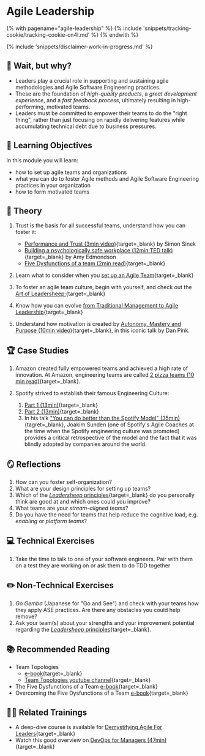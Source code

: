 # Agile Leadership

<!-- TrackingCookie-->
{% with pagename="agile-leadership" %}
  {% include 'snippets/tracking-cookie/tracking-cookie-cn4l.md' %}
{% endwith %}

{% include 'snippets/disclaimer-work-in-progress.md' %}
## 🤔 Wait, but why?

- Leaders play a crucial role in supporting and sustaining agile methodologies and Agile Software Engineering practices.
- These are the foundation of *high-quality products*, a *great development experience*, and a *fast feedback process*, ultimately resulting in high-performing, motivated teams.
- Leaders must be committed to empower their teams to do the "right thing", rather than just focusing on rapidly delivering features while accumulating technical debt due to business pressures.

## 🎯 Learning Objectives

In this module you will learn:

- how to set up agile teams and organizations
- what you can do to foster Agile methods and Agile Software Engineering practices in your organization
- how to form motivated teams


## 🧠 Theory

1. Trust is the basis for all successful teams, understand how you can foster it:
  
    - [Performance and Trust (3min video)](https://www.youtube.com/watch?v=kJdXjtSnZTI){target=_blank} by Simon Sinek
    - [Building a psychologically safe workplace (12min TED talk)](https://www.youtube.com/watch?v=LhoLuui9gX8){target=_blank} by Amy Edmondson
    - [Five Dysfunctions of a team (2min read)](https://www.linkedin.com/pulse/5-dysfunctions-team-agile-mastery-ltd/){target=_blank} 

1. Learn what to consider when you [set up an Agile Team](resources/AgileTeamSetup.pdf){target=_blank}

1. To foster an agile team culture, begin with yourself, and check out the [Art of Leadersheep:](./resources/leadersheep.html){target=_blank}

1. Know how you can evolve [from Traditional Management to Agile Leadership](./resources/AgileLeadership.pdf){target=_blank}

1. Understand how motivation is created by [Autonomy, Mastery and Purpose (10min video)](https://www.youtube.com/watch?v=QQPCbXVXQWI){target=_blank}, in this iconic talk by Dan Pink. 

## 🏆 Case Studies

1. Amazon created fully empowered teams and achieved a high rate of innovation. At Amazon, engineering teams are called [2 pizza teams (10 min read)](https://aws.amazon.com/executive-insights/content/amazon-two-pizza-team/){target=_blank}.

1. Spotify strived to establish their famous Engineering Culture:
    1. [Part 1 (13min)](https://engineering.atspotify.com/2014/03/spotify-engineering-culture-part-1/){target=_blank}
    1. [Part 2 (13min)](https://engineering.atspotify.com/2014/09/spotify-engineering-culture-part-2/){target=_blank}
    1. In his talk ["You can do better than the Spotify Model" (35min)](https://vimeo.com/240125835){tagret=_blank}, Joakim Sunden (one of Spotify's Agile Coaches at the time when the Spotify engineering culture was promoted) provides a critical retrospective of the model and the fact that it was blindly adopted by companies around the world.


<!-- TODO: figure out which good cases we hae in SAP for agile organizations

TODO: maybe add our experience on splitting teams and self-organization -->

## 🪞 Reflections

1. How can you foster self-organization?
1. What are your design principles for setting up teams?
1. Which of the [*Leadersheep* principles](./resources/leadersheep.html){target=_blank} do you personally think are good at and which ones could you improve?
1. What teams are your *stream-aligned teams*?
1. Do you have the need for teams that help reduce the cognitive load, e.g. *enabling* or *platform teams*?

## 💻 Technical Exercises

1. Take the time to talk to one of your software engineers. Pair with them on a test they are working on or ask them to do TDD together

## ✏️ Non-Technical Exercises

1. *Go Gemba* (Japanese for "Go and See") and check with your teams how they apply ASE practices. Are there any obstacles you could help remove?
1. Ask your team(s) about your strengths and your improvement potential regarding the [*Leadersheep* principles](./resources/leadersheep.html){target=_blank}.

## 📚 Recommended Reading

- Team Topologies
    - [e-book](https://ebookcentral.proquest.com/lib/sap/reader.action?docID=5799463){target=_blank}
    - [Team Topologies youtube channel](https://www.youtube.com/c/TeamTopologies){target=_blank}
- The Five Dysfunctions of a Team [e-book](https://ebookcentral.proquest.com/lib/sap/reader.action?docID=292516){target=_blank}
- Overcoming the Five Dysfunctions of a Team [e-book](https://ebookcentral.proquest.com/lib/sap/reader.action?docID=228510){target=_blank}

## 🧑‍🏫 Related Trainings 

- A deep-dive course is available for [Demystifying Agile For Leaders](https://pages.github.tools.sap/agile/leaders-fundamentals/course-description.html){target=_blank}
- Watch this good overview on [DevOps for Managers (47min)](https://performancemanager5.successfactors.eu/sf/learning?destUrl=https%3a%2f%2fsap%2eplateau%2ecom%2flearning%2fuser%2fdeeplink%5fredirect%2ejsp%3flinkId%3dITEM%5fDETAILS%26componentID%3dLINKEDINLEARNING%5f108210%26componentTypeID%3dCOURSE%26revisionDate%3d1681826481000%26fromSF%3dY&company=SAP){target=_blank}

